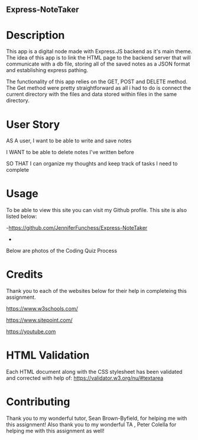## Express-NoteTaker

# Description

This app is a digital node made with Express.JS backend as it's main theme. The idea of this app is to link the HTML page to the backend server that will communicate with a db file, storing all of the saved notes as a JSON format and establishing express pathing.

The functionality of this app relies on the GET, POST and DELETE method. The Get method were pretty straightforward as all i had to do is connect the current directory with the files and data stored within files in the same directory.

# User Story

AS A user, I want to be able to write and save notes

I WANT to be able to delete notes I've written before

SO THAT I can organize my thoughts and keep track of tasks I need to complete

# Usage

To be able to view this site you can visit my Github profile. This site is also listed below:

-https://github.com/JenniferFunchess/Express-NoteTaker

-

Below are photos of the Coding Quiz Process

# Credits

Thank you to each of the websites below for their help in completeing this assignment.

https://www.w3schools.com/

https://www.sitepoint.com/

https://youtube.com

# HTML Validation

Each HTML document along with the CSS stylesheet has been validated and corrected with help of: https://validator.w3.org/nu/#textarea

# Contributing

Thank you to my wonderful tutor, Sean Brown-Byfield, for helping me with this assignment! Also thank you to my wonderful TA , Peter Colella for helping me with this assignment as well!
